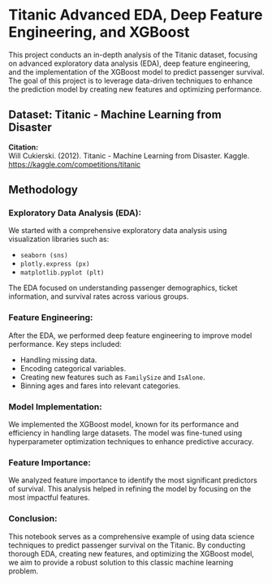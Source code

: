 # Titanic Advanced EDA, Deep Feature Engineering, and XGBoost

This project conducts an in-depth analysis of the Titanic dataset, focusing on advanced exploratory data analysis (EDA), deep feature engineering, and the implementation of the XGBoost model to predict passenger survival. The goal of this project is to leverage data-driven techniques to enhance the prediction model by creating new features and optimizing performance.

## Dataset: Titanic - Machine Learning from Disaster

**Citation:**  
Will Cukierski. (2012). Titanic - Machine Learning from Disaster. Kaggle. https://kaggle.com/competitions/titanic

## Methodology

### Exploratory Data Analysis (EDA):
We started with a comprehensive exploratory data analysis using visualization libraries such as:

- `seaborn (sns)`
- `plotly.express (px)`
- `matplotlib.pyplot (plt)`

The EDA focused on understanding passenger demographics, ticket information, and survival rates across various groups.

### Feature Engineering:
After the EDA, we performed deep feature engineering to improve model performance. Key steps included:

- Handling missing data.
- Encoding categorical variables.
- Creating new features such as `FamilySize` and `IsAlone`.
- Binning ages and fares into relevant categories.

### Model Implementation:
We implemented the XGBoost model, known for its performance and efficiency in handling large datasets. The model was fine-tuned using hyperparameter optimization techniques to enhance predictive accuracy.

### Feature Importance:
We analyzed feature importance to identify the most significant predictors of survival. This analysis helped in refining the model by focusing on the most impactful features.

### Conclusion:
This notebook serves as a comprehensive example of using data science techniques to predict passenger survival on the Titanic. By conducting thorough EDA, creating new features, and optimizing the XGBoost model, we aim to provide a robust solution to this classic machine learning problem.
